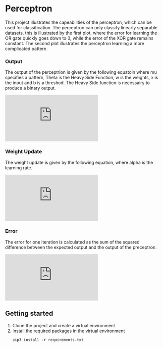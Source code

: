 # Perceptron
This project illustrates the capeabilities of the perceptron, which can be used for classification. The perceptron can only classify linearly separable datasets, this is illustrated by the first plot, where the error for learning the OR gate quickly goes down to 0, while the error of the XOR gate remains constant. The second plot illustrates the perceptron learning a more complicated pattern.

### Output
The output of the perceptrion is given by the following equatoin where mu specifies a pattern, Theta is the Heavy Side Function, w is the weights, x is the inout and b is a threshod. The Heavy Side function is necessairy to produce a binary output.

![output](https://latex.codecogs.com/gif.latex?y%5E%5Cmu%20%3D%20%5CTheta%28wx%5E%5Cmu%20-b%29)

### Weight Update
The weight update is given by the following equation, where alpha is the learning rate.

![weight_update](https://latex.codecogs.com/gif.latex?%5CDelta%20w%20%3D%20%5Calpha%20x%5E%5Cmu%20%28y_t%5E%5Cmu%20-%20y%5E%5Cmu%20%29)

### Error
The error for one iteration is calculated as the sum of the squared difference between the expected output and the output of the preceptron.

![error](https://latex.codecogs.com/gif.latex?E%3D%5Csum_%5Cmu%20%28y_t%5E%5Cmu%20-y%5E%5Cmu%29%5E2)

## Getting started
1. Clone the project and create a virtual environment
2. Install the required packages in the virtual environment
   ```
   pip3 install -r requirements.txt
   ```
